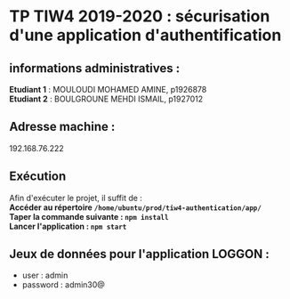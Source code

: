 TP TIW4 2019-2020 : sécurisation d'une application d'authentification
=====================================================================

## informations administratives :

**Etudiant 1** : MOULOUDI MOHAMED AMINE, p1926878<br>
**Etudiant 2** :   BOULGROUNE MEHDI ISMAIL, p1927012  <br>
    
## Adresse machine : 
192.168.76.222

##  Exécution
Afin d'exécuter le projet, il suffit de : <br>
**Accéder au répertoire `/home/ubuntu/prod/tiw4-authentication/app/`** <br>
**Taper la commande suivante  : `npm install`** <br>
**Lancer l'application  : `npm start`**

## Jeux de données pour l'application LOGGON : 

* user : admin
* password : admin30@

